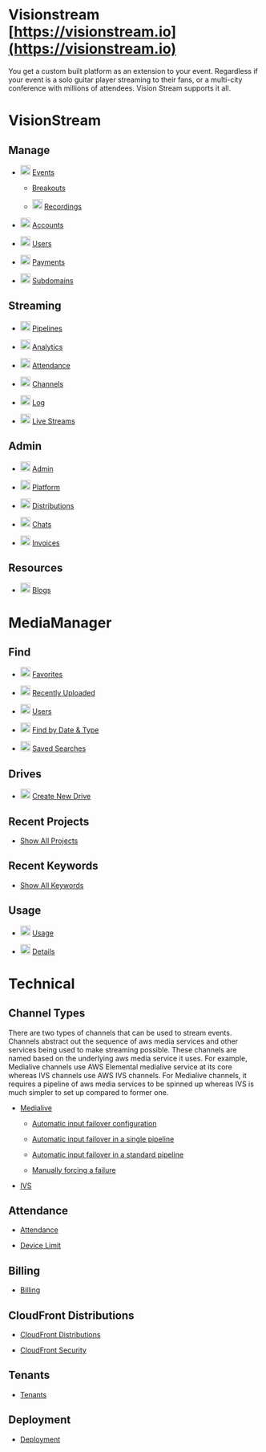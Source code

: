 # Visionstream [https://visionstream.io](https://visionstream.io)

You get a custom built platform as an extension to your event. Regardless if your event is a solo guitar player streaming to their fans, or a multi-city conference with millions of attendees. Vision Stream supports it all.

# VisionStream

## Manage

* <img src="https://raw.githubusercontent.com/FortAwesome/Font-Awesome/6.x/svgs/solid/flag.svg" width="20" height="20"> [Events](User/VisionStream/Manage/Events/events.md)

    * [Breakouts](User/VisionStream/Manage/Breakouts/breakouts.md)

    * <img src="https://raw.githubusercontent.com/FortAwesome/Font-Awesome/6.x/svgs/solid/circle-play.svg" width="20" height="20"> [Recordings](User/VisionStream/Manage/Breakouts/recordings.md)

* <img src="https://raw.githubusercontent.com/FortAwesome/Font-Awesome/6.x/svgs/solid/city.svg" width="20" height="20"> [Accounts](User/VisionStream/Manage/Accounts/accounts.md)

* <img src="https://raw.githubusercontent.com/FortAwesome/Font-Awesome/6.x/svgs/solid/user.svg" width="20" height="20"> [Users](User/VisionStream/Manage/Users/users.md)

* <img src="https://raw.githubusercontent.com/FortAwesome/Font-Awesome/6.x/svgs/solid/dollar-sign.svg" width="20" height="20"> [Payments](User/VisionStream/Manage/Payments/payments.md)

* <img src="https://raw.githubusercontent.com/FortAwesome/Font-Awesome/6.x/svgs/solid/rocket.svg" width="20" height="20"> [Subdomains](User/VisionStream/Manage/Subdomains/subdomains.md)

## Streaming

* <img src="https://raw.githubusercontent.com/FortAwesome/Font-Awesome/6.x/svgs/solid/circle-plus.svg" width="20" height="20"> [Pipelines](User/VisionStream/Streaming/Pipelines/pipelines.md)

* <img src="https://raw.githubusercontent.com/FortAwesome/Font-Awesome/6.x/svgs/solid/chart-bar.svg" width="20" height="20"> [Analytics](User/VisionStream/Streaming/Analytics/analytics.md)

* <img src="https://raw.githubusercontent.com/FortAwesome/Font-Awesome/6.x/svgs/solid/calendar-check.svg" width="20" height="20"> [Attendance](User/VisionStream/Streaming/Attendance/attendance.md)

* <img src="https://raw.githubusercontent.com/FortAwesome/Font-Awesome/6.x/svgs/solid/tv.svg" width="20" height="20"> [Channels](User/VisionStream/Streaming/Channels/channels.md)

* <img src="https://raw.githubusercontent.com/FortAwesome/Font-Awesome/6.x/svgs/solid/flag.svg" width="20" height="20"> [Log](User/VisionStream/Streaming/Log/log.md)

* <img src="https://raw.githubusercontent.com/FortAwesome/Font-Awesome/6.x/svgs/solid/tower-broadcast.svg" width="20" height="20"> [Live Streams](User/VisionStream/Streaming/LiveStream/live-stream.md)

## Admin

* <img src="https://raw.githubusercontent.com/FortAwesome/Font-Awesome/6.x/svgs/solid/user-plus.svg" width="20" height="20"> [Admin](User/VisionStream/Admin/admin.md)

* <img src="https://raw.githubusercontent.com/FortAwesome/Font-Awesome/6.x/svgs/solid/chart-line.svg" width="20" height="20"> [Platform](User/VisionStream/Admin/Platform/platform.md)

* <img src="https://raw.githubusercontent.com/FortAwesome/Font-Awesome/6.x/svgs/solid/cloud.svg" width="20" height="20"> [Distributions](User/VisionStream/Admin/Distributions/distributions.md)

* <img src="https://raw.githubusercontent.com/FortAwesome/Font-Awesome/6.x/svgs/solid/screwdriver-wrench.svg" width="20" height="20">  [Chats](User/VisionStream/Admin/Chats/chats.md)

* <img src="https://raw.githubusercontent.com/FortAwesome/Font-Awesome/6.x/svgs/solid/file-invoice-dollar.svg" width="20" height="20"> [Invoices](User/VisionStream/Admin/Invoices/invoices.md)

## Resources

* <img src="https://raw.githubusercontent.com/FortAwesome/Font-Awesome/6.x/svgs/solid/blog.svg" width="20" height="20"> [Blogs](User/VisionStream/Resources/Blog/blog.md)

# MediaManager

## Find

* <img src="https://raw.githubusercontent.com/FortAwesome/Font-Awesome/6.x/svgs/solid/heart.svg" width="20" height="20"> [Favorites](User/MediaManager/Find/Favorites/favorites.md)

* <img src="https://raw.githubusercontent.com/FortAwesome/Font-Awesome/6.x/svgs/solid/upload.svg" width="20" height="20"> [Recently Uploaded](User/MediaManager/Find/Find-by-Users/find-by-users.md)

* <img src="https://raw.githubusercontent.com/FortAwesome/Font-Awesome/6.x/svgs/solid/users.svg" width="20" height="20"> [Users](User/MediaManager/Find/Recently-Uploaded/recently-uploaded.md)

* <img src="https://raw.githubusercontent.com/FortAwesome/Font-Awesome/6.x/svgs/solid/calendar.svg" width="20" height="20"> [Find by Date & Type](User/MediaManager/Find/Find-by-Date-and-Type/find-by-date-and-type.md)

* <img src="https://raw.githubusercontent.com/FortAwesome/Font-Awesome/6.x/svgs/solid/magnifying-glass.svg" width="20" height="20"> [Saved Searches](User/MediaManager/Find/Saved-Searches/saved-searches.md)

## Drives

* <img src="https://raw.githubusercontent.com/FortAwesome/Font-Awesome/6.x/svgs/solid/circle-plus.svg" width="20" height="20"> [Create New Drive](User/MediaManager/Drives/Create-New-Drive/create-new-drive.md)

## Recent Projects

* [Show All Projects](User/MediaManager/Recent-Projects/All-Projects/all-projects.md)

## Recent Keywords

* [Show All Keywords](User/MediaManager/Recent-Keywords/All-Keywords/all-keywords.md)

## Usage

* <img src="https://raw.githubusercontent.com/FortAwesome/Font-Awesome/6.x/svgs/solid/database.svg" width="20" height="20"> [Usage](User/MediaManager/Usage/Drives/drives.md)

* <img src="https://raw.githubusercontent.com/FortAwesome/Font-Awesome/6.x/svgs/solid/circle-info.svg" width="20" height="20"> [Details](User/MediaManager/Usage/Details/drive-details.md)

# Technical

## Channel Types
There are two types of channels that can be used to stream events. Channels abstract out the sequence of aws media services and other services being used to make streaming possible. These channels are named based on the underlying aws media service it uses. For example, Medialive channels use AWS Elemental medialive service at its core whereas IVS channels use AWS IVS channels. For Medialive channels, it requires a pipeline of aws media services to be spinned up whereas IVS is much simpler to set up compared to former one.

* [Medialive](Technical/Pipeline-Types/AWS-Elemental-MediaLive/elemental-media-live.md)
    - [Automatic input failover configuration](Technical/Pipeline-Types/AWS-Elemental-MediaLive/Automatic-input-failover/automatic-input-failover-configuration.md)

    - [Automatic input failover in a single pipeline](Technical/Pipeline-Types/AWS-Elemental-MediaLive/Automatic-input-failover/automatic-input-failover-in-a-single-pipeline.md)

    - [Automatic input failover in a standard pipeline](Technical/Pipeline-Types/AWS-Elemental-MediaLive/Automatic-input-failover/automatic-input-failover-in-a-standard-pipeline.md)

    - [Manually forcing a failure](Technical/Pipeline-Types/AWS-Elemental-MediaLive/Automatic-input-failover/manually-forcing-a-failover.md.md)

* [IVS](Technical/Pipeline-Types/Amazon-Interactive-Video-Service/interactive-video-service.md)

## Attendance
* [Attendance](Technical/Attendance/attendance.md)

* [Device Limit](Technical/Attendance/device-limit.md)

## Billing
* [Billing](Technical/Billing/billing.md)

## CloudFront Distributions
* [CloudFront Distributions](Technical/CloudFront-Distributions/cloudfront-distributions.md)

* [CloudFront Security](Technical/CloudFront-Distributions/cloudfront-security.md)

## Tenants
* [Tenants](Technical/Tenants/tenants.md)

## Deployment
* [Deployment](Technical/Deployment/deployment-overview.md)
